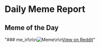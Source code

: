 # Daily Meme Report

## Meme of the Day
"### me_irl\n\n![Meme](https://i.redd.it/7uyh3l5awhze1.png)\n\n[View on Reddit](https://redd.it/1khimw2)"
